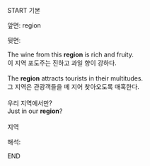 START
기본

앞면:
region


뒷면:
<div>The wine from this <strong>region</strong> is rich and fruity. </div><div><div>이 지역 포도주는 진하고 과일 향이 강하다.<br><br><div>The <strong>region</strong> attracts tourists in their multitudes. </div><div><div>그 지역은 관광객들을 떼 지어 찾아오도록 매혹한다.</div></div><div><br></div><div><div><div>우리 지역에서만?</div></div><div><div>Just in our <strong>region</strong>?</div></div></div><br>지역</div></div>


해석:

END